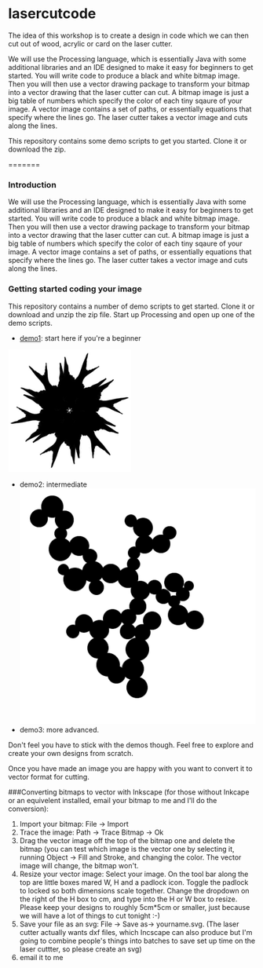 lasercutcode
============

The idea of this workshop is to create a design in code which we can then cut out of wood, acrylic or card on the laser cutter. 


We will use the Processing language, which is essentially Java with some additional libraries and an IDE designed to make it easy for beginners to get started. You will write code to produce a black and white bitmap image. Then you will then use a vector drawing package to transform your bitmap into a vector drawing that the laser cutter can cut. A bitmap image is just a big table of numbers which specify the color of each tiny sqaure of your image. A vector image contains a set of paths, or essentially equations that specify where the lines go. The laser cutter takes a vector image and cuts along the lines.

This repository contains some demo scripts to get you started. Clone it or download the zip.  


=======
### Introduction
We will use the Processing language, which is essentially Java with some additional libraries and an IDE designed to make it easy for beginners to get started. You will write code to produce a black and white bitmap image. Then you will then use a vector drawing package to transform your bitmap into a vector drawing that the laser cutter can cut. A bitmap image is just a big table of numbers which specify the color of each tiny sqaure of your image. A vector image contains a set of paths, or essentially equations that specify where the lines go. The laser cutter takes a vector image and cuts along the lines. 


### Getting started coding your image

This repository contains a number of demo scripts to get started. Clone it or download and unzip the zip file. Start up Processing and open up one of the demo scripts. 

* [demo1](demo1/rotate.md): start here if you're a beginner 

![Rotated Image](/demo1/rotate/rotated.png)

* demo2: intermediate
![Rotated Image](/demo2/bubbles/bubbles.png)
* demo3: more advanced.

Don't feel you have to stick with the demos though. Feel free to explore and create your own designs from scratch. 

Once you have made an image you are happy with you want to convert it to vector format for cutting. 

###Converting bitmaps to vector with Inkscape 
(for those without Inkcape or an equivelent installed, email your bitmap to me and I'll do the conversion):

1. Import your bitmap: File -> Import 
2. Trace the image: Path -> Trace Bitmap -> Ok
3. Drag the vector image off the top of the bitmap one and delete the bitmap (you can test which image is the vector one by selecting it, running Object -> Fill and Stroke, and changing the color. The vector image will change, the bitmap won't.
4. Resize your vector image: Select your image. On the tool bar along the top are little boxes mared W, H and a padlock icon. Toggle the padlock to locked so both dimensions scale together. Change the dropdown on the right of the H box to cm, and type into the H or W box to resize. Please keep your designs to roughly 5cm*5cm or smaller, just because we will have a lot of things to cut tonight :-)
5. Save your file as an svg: File -> Save as-> yourname.svg. (The laser cutter actually wants dxf files, which Incscape can also produce but I'm going to combine people's things into batches to save set up time on the laser cuttter, so please create an svg)
6. email it to me







